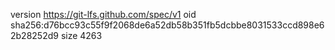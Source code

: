 version https://git-lfs.github.com/spec/v1
oid sha256:d76bcc93c55f9f2068de6a52db58b351fb5dcbbe8031533ccd898e62b28252d9
size 4263
